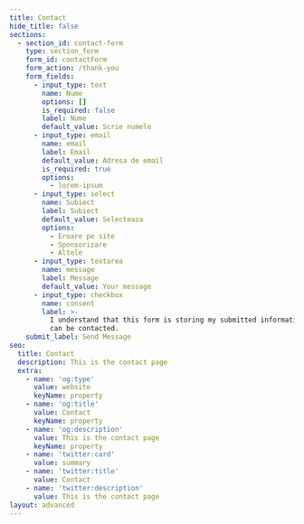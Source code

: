 ```yaml
---
title: Contact
hide_title: false
sections:
  - section_id: contact-form
    type: section_form
    form_id: contactForm
    form_action: /thank-you
    form_fields:
      - input_type: text
        name: Nume
        options: []
        is_required: false
        label: Nume
        default_value: Scrie numele
      - input_type: email
        name: email
        label: Email
        default_value: Adresa de email
        is_required: true
        options:
          - lorem-ipsum
      - input_type: select
        name: Subiect
        label: Subiect
        default_value: Selecteaza
        options:
          - Eroare pe site
          - Sponsorizare
          - Altele
      - input_type: textarea
        name: message
        label: Message
        default_value: Your message
      - input_type: checkbox
        name: consent
        label: >-
          I understand that this form is storing my submitted information so I
          can be contacted.
    submit_label: Send Message
seo:
  title: Contact
  description: This is the contact page
  extra:
    - name: 'og:type'
      value: website
      keyName: property
    - name: 'og:title'
      value: Contact
      keyName: property
    - name: 'og:description'
      value: This is the contact page
      keyName: property
    - name: 'twitter:card'
      value: summary
    - name: 'twitter:title'
      value: Contact
    - name: 'twitter:description'
      value: This is the contact page
layout: advanced
---
```

